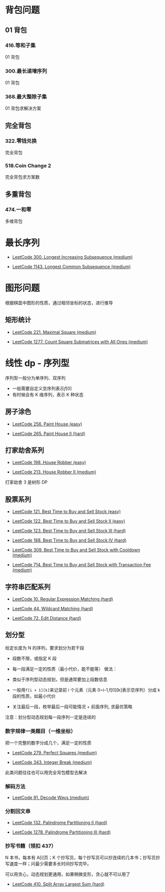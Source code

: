 # 背包问题

## 01 背包

### 416.等和子集

01 背包

### 300.最长递增序列

01 背包

### **368.最大整除子集**

01 背包求解决方案

## 完全背包

### 322.零钱兑换

完全背包

### 518.Coin Change 2

完全背包求方案数

## 多重背包

### 474.一和零

多维背包

# 最长序列

- [LeetCode 300. Longest Increasing Subsequence (medium)](https://github.com/muyids/leetcode/blob/master/algorithms/201-300/300.longest-increasing-subsequence.md)

- [LeetCode 1143. Longest Common Subsequence (medium)](https://github.com/muyids/leetcode/blob/master/algorithms/1101-1200/1143.longest-common-subsequence.md)

# 图形问题

根据棋盘中图形的性质，通过相邻坐标的状态，进行推导

## 矩形统计

- [LeetCode 221. Maximal Square (medium)](https://github.com/muyids/leetcode/blob/master/algorithms/201-300/221.maximal-square.md)

- [LeetCode 1277. Count Square Submatrices with All Ones (medium)](https://github.com/muyids/leetcode/blob/master/algorithms/1201-1300/1277.count-square-submatrices-with-all-ones.md)

# 线性 dp - 序列型

序列型一般分为单序列、双序列

- 一般需要自定义空序列表示$f[0]$
- 有时候会有 K 维序列，表示 K 种状态

## 房子涂色

- [LeetCode 256. Paint House (easy)](https://github.com/muyids/leetcode/blob/master/algorithms/201-300/256.paint-house.md)

- [LeetCode 265. Paint House II (hard)](https://github.com/muyids/leetcode/blob/master/algorithms/201-300/265.paint-house-ii.md)

## 打家劫舍系列

- [LeetCode 198. House Robber (easy)](https://github.com/muyids/leetcode/blob/master/algorithms/101-200/198.house-robber.md)

- [LeetCode 213. House Robber II (medium)](https://github.com/muyids/leetcode/blob/master/algorithms/201-300/213.house-robber-ii.md)

打家劫舍 3 是树形 DP

## 股票系列

- [LeetCode 121. Best Time to Buy and Sell Stock (easy)](https://github.com/muyids/leetcode/blob/master/algorithms/101-200/121.best-time-to-buy-and-sell-stock.md)

- [LeetCode 122. Best Time to Buy and Sell Stock II (easy)](https://github.com/muyids/leetcode/blob/master/algorithms/101-200/122.best-time-to-buy-and-sell-stock-ii.md)

- [LeetCode 123. Best Time to Buy and Sell Stock III (hard)](https://github.com/muyids/leetcode/blob/master/algorithms/101-200/123.best-time-to-buy-and-sell-stock-iii.md)

- [LeetCode 188. Best Time to Buy and Sell Stock IV (hard)](https://github.com/muyids/leetcode/blob/master/algorithms/101-200/188.best-time-to-buy-and-sell-stock-iv.md)

- [LeetCode 309. Best Time to Buy and Sell Stock with Cooldown (medium)](https://github.com/muyids/leetcode/blob/master/algorithms/301-400/309.best-time-to-buy-and-sell-stock-with-cooldown.md)

- [LeetCode 714. Best Time to Buy and Sell Stock with Transaction Fee (medium)](https://github.com/muyids/leetcode/blob/master/algorithms/701-800/714.best-time-to-buy-and-sell-stock-with-transaction-fee.md)

## 字符串匹配系列

- [LeetCode 10. Regular Expression Matching (hard)](https://github.com/muyids/leetcode/blob/master/algorithms/1-100/10.regular-expression-matching.md)

- [LeetCode 44. Wildcard Matching (hard)](https://github.com/muyids/leetcode/blob/master/algorithms/1-100/44.wildcard-matching.md)

- [LeetCode 72. Edit Distance (hard)](https://github.com/muyids/leetcode/blob/master/algorithms/1-100/72.edit-distance.md)

## 划分型

给定长度为 N 的序列，要求划分为若干段

- 段数不限，或指定 K 段
- 每一段满足一定的性质（最小代价，能不能等）
  做法：

- 类似于序列型动态规划，但是通常要加上段数信息
- 一般用`f[i + 1][k]`来记录前 i 个元素（元素 0~i-1,f[0][k]表示空序列）分成 k 段的性质，如最小代价
- 关注最后一段，枚举最后一段可能情况 + 前面序列, 求最优策略

注意：划分型动态规划每一段序列一定是连续的

### 数字规律一类题目（一维坐标）

把一个完整的数字分成几个，满足一定的性质

- [LeetCode 279. Perfect Squares (medium)](https://github.com/muyids/leetcode/blob/master/algorithms/201-300/279.perfect-squares.md)

- [LeetCode 343. Integer Break (medium)](https://github.com/muyids/leetcode/blob/master/algorithms/301-400/343.integer-break.md)

此类问题往往也可以用完全背包模型去解决

### 解码方法

- [LeetCode 91. Decode Ways (medium)](https://github.com/muyids/leetcode/blob/master/algorithms/1-100/91.decode-ways.md)

### 分割回文串

- [LeetCode 132. Palindrome Partitioning II (hard)](https://github.com/muyids/leetcode/blob/master/algorithms/101-200/132.palindrome-partitioning-ii.md)

- [LeetCode 1278. Palindrome Partitioning III (hard)](https://github.com/muyids/leetcode/blob/master/algorithms/1201-1300/1278.palindrome-partitioning-iii.md)

### 抄写书籍（领扣 437）

N 本书，每本有 A[i]页；K 个抄写员，每个抄写员可以抄连续的几本书；抄写员抄写速度一样；问最少需要多长时间抄写完毕。

可以用贪心，动态规划更通用，如果稍微变形，贪心就不可以用了

- [LeetCode 410. Split Array Largest Sum (hard)](https://github.com/muyids/leetcode/blob/master/algorithms/401-500/410.split-array-largest-sum.md)
